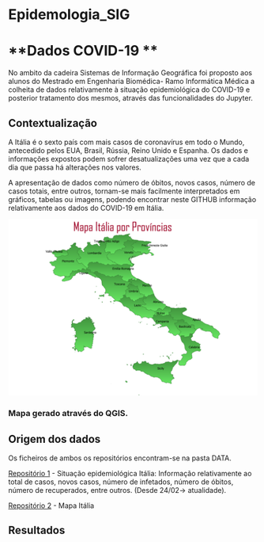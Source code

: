 # Epidemologia_SIG

# **Dados COVID-19 **

No ambito da cadeira Sistemas de Informação Geográfica foi proposto aos alunos do Mestrado em Engenharia Biomédica- Ramo Informática Médica a colheita de dados relativamente à situação epidemiológica do COVID-19 e posterior tratamento dos mesmos, através das funcionalidades do Jupyter.

## **Contextualização**

A Itália é o sexto país com mais casos de coronavírus em todo o Mundo, antecedido pelos EUA, Brasil, Rússia, Reino Unido e Espanha. Os dados e informações expostos podem sofrer desatualizações uma vez que a cada dia que passa há alterações nos valores. 

A apresentação de dados como número de óbitos, novos casos, número de casos totais, entre outros, tornam-se mais facilmente interpretados em gráficos, tabelas ou imagens, podendo encontrar neste GITHUB informação relativamente aos dados do COVID-19 em Itália.

![Mapa províncias Itália](https://github.com/AnaPinto16/Epidemologia_SIG/blob/master/ItaliaCovid/Imagens/ITALIA.png)
### Mapa gerado através do QGIS.

## **Origem dos dados**

Os ficheiros de ambos os repositórios encontram-se na pasta DATA.

[Repositório 1](https://github.com/pcm-dpc/COVID-19) - Situação epidemiológica Itália: Informação relativamente ao total de casos, novos casos, número de infetados, número de óbitos, número de recuperados, entre outros. (Desde 24/02-> atualidade).

[Repositório 2](http://www.diva-gis.org/datadown) - Mapa Itália

## **Resultados**




